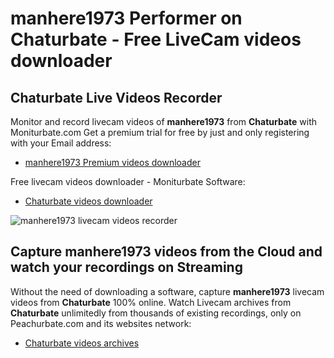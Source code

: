 # manhere1973 Performer on Chaturbate - Free LiveCam videos downloader

## Chaturbate Live Videos Recorder

Monitor and record livecam videos of **manhere1973** from **Chaturbate** with Moniturbate.com
Get a premium trial for free by just and only registering with your Email address:
* [manhere1973 Premium videos downloader](https://moniturbate.com/request-demo-licence-key.html)

Free livecam videos downloader - Moniturbate Software:
* [Chaturbate videos downloader](https://moniturbate.com/moniturbate-download-software.html)

![manhere1973 livecam videos recorder](https://peachurnet.com/templates/moniturbate-software.png)


## Capture manhere1973 videos from the Cloud and watch your recordings on Streaming

Without the need of downloading a software, capture **manhere1973** livecam videos from **Chaturbate** 100% online.
Watch Livecam archives from **Chaturbate** unlimitedly from thousands of existing recordings, only on Peachurbate.com and its websites network:
* [Chaturbate videos archives](https://peachurnet.com/)